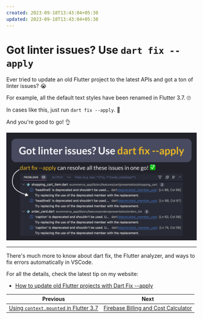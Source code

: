 ```yaml
---
created: 2023-09-18T13:43:04+05:30
updated: 2023-09-18T13:43:04+05:30
---
```

# Got linter issues? Use `dart fix --apply`

Ever tried to update an old Flutter project to the latest APIs and got a ton of linter issues? 😭

For example, all the default text styles have been renamed in Flutter 3.7. 🙄

In cases like this, just run `dart fix --apply`. 🚀

And you're good to go! 👌

![](091.png)

---

There's much more to know about dart fix, the Flutter analyzer, and ways to fix errors automatically in VSCode.

For all the details, check the latest tip on my website:

- [How to update old Flutter projects with Dart Fix --apply](https://codewithandrea.com/tips/dart-fix-apply/)

 
| Previous | Next |
| -------- | ---- |
| [Using `context.mounted` in Flutter 3.7](../0090-context-mounted/index.md) | [Firebase Billing and Cost Calculator](../0092-firebase-billling/index.md) |